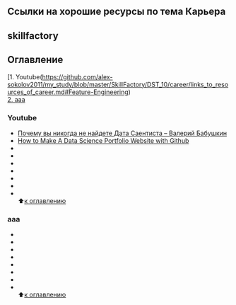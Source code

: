 ## Ссылки на хорошие ресурсы по тема Карьера
## skillfactory  

## Оглавление  
[1. Youtube(https://github.com/alex-sokolov2011/my_study/blob/master/SkillFactory/DST_10/career/links_to_resources_of_career.md#Feature-Engineering)  
[2. aaa](https://github.com/alex-sokolov2011/my_study/blob/master/SkillFactory/DST_10/career/links_to_resources_of_career.md#aaa)  


### Youtube
- [Почему вы никогда не найдете Дата Саентиста – Валерий Бабушкин](https://www.youtube.com/watch?v=Cs3ae65tmKA&feature=youtu.be)
- [How to Make A Data Science Portfolio Website with Github](https://youtu.be/1aXk2RViq3c?t=660)  
- []()  
- []()  
- []()  
- []()  
- []()  
- []()  
- []()  
:arrow_up:[к оглавлению](https://github.com/alex-sokolov2011/my_study/blob/master/SkillFactory/DST_10/career/links_to_resources_of_career.md#Оглавление)

### aaa
- []()  
- []()  
- []()  
- []()  
- []()  
- []()  
- []()  
- []()  
:arrow_up:[к оглавлению](https://github.com/alex-sokolov2011/my_study/blob/master/SkillFactory/DST_10/career/links_to_resources_of_career.md#Оглавление)

